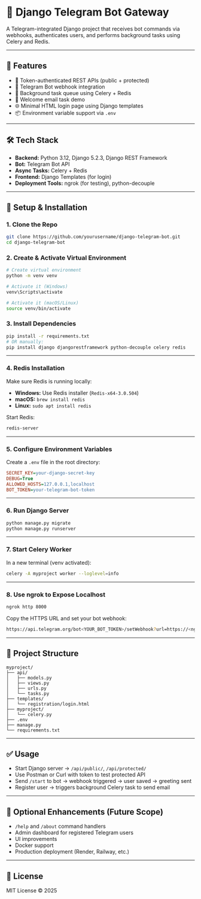 # 🤖 Django Telegram Bot Gateway

A Telegram-integrated Django project that receives bot commands via webhooks, authenticates users, and performs background tasks using Celery and Redis.

---

## 🚀 Features

- 🔐 Token-authenticated REST APIs (public + protected)
- 💬 Telegram Bot webhook integration
- 🧠 Background task queue using Celery + Redis
- 📨 Welcome email task demo
- 🌐 Minimal HTML login page using Django templates
- 📦 Environment variable support via `.env`

---

## 🛠 Tech Stack

- **Backend:** Python 3.12, Django 5.2.3, Django REST Framework
- **Bot:** Telegram Bot API
- **Async Tasks:** Celery + Redis
- **Frontend:** Django Templates (for login)
- **Deployment Tools:** ngrok (for testing), python-decouple

---

## 🔧 Setup & Installation

### 1. Clone the Repo

```bash
git clone https://github.com/yourusername/django-telegram-bot.git
cd django-telegram-bot
```

### 2. Create & Activate Virtual Environment

```bash
# Create virtual environment
python -m venv venv

# Activate it (Windows)
venv\Scripts\activate

# Activate it (macOS/Linux)
source venv/bin/activate
```

### 3. Install Dependencies

```bash
pip install -r requirements.txt
# OR manually:
pip install django djangorestframework python-decouple celery redis
```

---

### 4. Redis Installation

Make sure Redis is running locally:

- **Windows:** Use Redis installer (`Redis-x64-3.0.504`)
- **macOS:** `brew install redis`
- **Linux:** `sudo apt install redis`

Start Redis:
```bash
redis-server
```

---

### 5. Configure Environment Variables

Create a `.env` file in the root directory:
```ini
SECRET_KEY=your-django-secret-key
DEBUG=True
ALLOWED_HOSTS=127.0.0.1,localhost
BOT_TOKEN=your-telegram-bot-token
```

---

### 6. Run Django Server

```bash
python manage.py migrate
python manage.py runserver
```

---

### 7. Start Celery Worker

In a new terminal (venv activated):

```bash
celery -A myproject worker --loglevel=info
```

---

### 8. Use ngrok to Expose Localhost

```bash
ngrok http 8000
```

Copy the HTTPS URL and set your bot webhook:

```bash
https://api.telegram.org/bot<YOUR_BOT_TOKEN>/setWebhook?url=https://<ngrok-url>/api/telegram-webhook/
```

---

## 📂 Project Structure

```
myproject/
├── api/
│   ├── models.py
│   ├── views.py
│   ├── urls.py
│   └── tasks.py
├── templates/
│   └── registration/login.html
├── myproject/
│   └── celery.py
├── .env
├── manage.py
└── requirements.txt
```

---

## ✅ Usage

- Start Django server → `/api/public/`, `/api/protected/`
- Use Postman or Curl with token to test protected API
- Send `/start` to bot → webhook triggered → user saved → greeting sent
- Register user → triggers background Celery task to send email

---

## 📌 Optional Enhancements (Future Scope)

- `/help` and `/about` command handlers
- Admin dashboard for registered Telegram users
- UI improvements
- Docker support
- Production deployment (Render, Railway, etc.)

---

## 📄 License

MIT License © 2025
